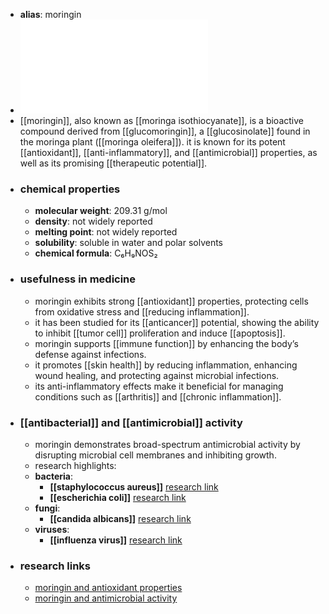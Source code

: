 - **alias**: moringin
- ![Moringin.pdf](../assets/Moringin_1719303309556_0.pdf)
- [[moringin]], also known as [[moringa isothiocyanate]], is a bioactive compound derived from [[glucomoringin]], a [[glucosinolate]] found in the moringa plant ([[moringa oleifera]]). it is known for its potent [[antioxidant]], [[anti-inflammatory]], and [[antimicrobial]] properties, as well as its promising [[therapeutic potential]].
- ### chemical properties
	- **molecular weight**: 209.31 g/mol
	- **density**: not widely reported
	- **melting point**: not widely reported
	- **solubility**: soluble in water and polar solvents
	- **chemical formula**: C₆H₉NOS₂
- ### usefulness in medicine
	- moringin exhibits strong [[antioxidant]] properties, protecting cells from oxidative stress and [[reducing inflammation]].
	- it has been studied for its [[anticancer]] potential, showing the ability to inhibit [[tumor cell]] proliferation and induce [[apoptosis]].
	- moringin supports [[immune function]] by enhancing the body’s defense against infections.
	- it promotes [[skin health]] by reducing inflammation, enhancing wound healing, and protecting against microbial infections.
	- its anti-inflammatory effects make it beneficial for managing conditions such as [[arthritis]] and [[chronic inflammation]].
- ### [[antibacterial]] and [[antimicrobial]] activity
	- moringin demonstrates broad-spectrum antimicrobial activity by disrupting microbial cell membranes and inhibiting growth.
	- research highlights:
	- **bacteria**:
		- **[[staphylococcus aureus]]** [research link](https://scholar.google.com/scholar?q=Staphylococcus+aureus+moringin)
		- **[[escherichia coli]]** [research link](https://scholar.google.com/scholar?q=Escherichia+coli+moringin)
	- **fungi**:
		- **[[candida albicans]]** [research link](https://scholar.google.com/scholar?q=Candida+albicans+moringin)
	- **viruses**:
		- **[[influenza virus]]** [research link](https://scholar.google.com/scholar?q=influenza+virus+moringin)
- ### research links
	- [moringin and antioxidant properties](https://scholar.google.com/scholar?q=moringin+antioxidant+properties)
	- [moringin and antimicrobial activity](https://scholar.google.com/scholar?q=moringin+antimicrobial+activity)